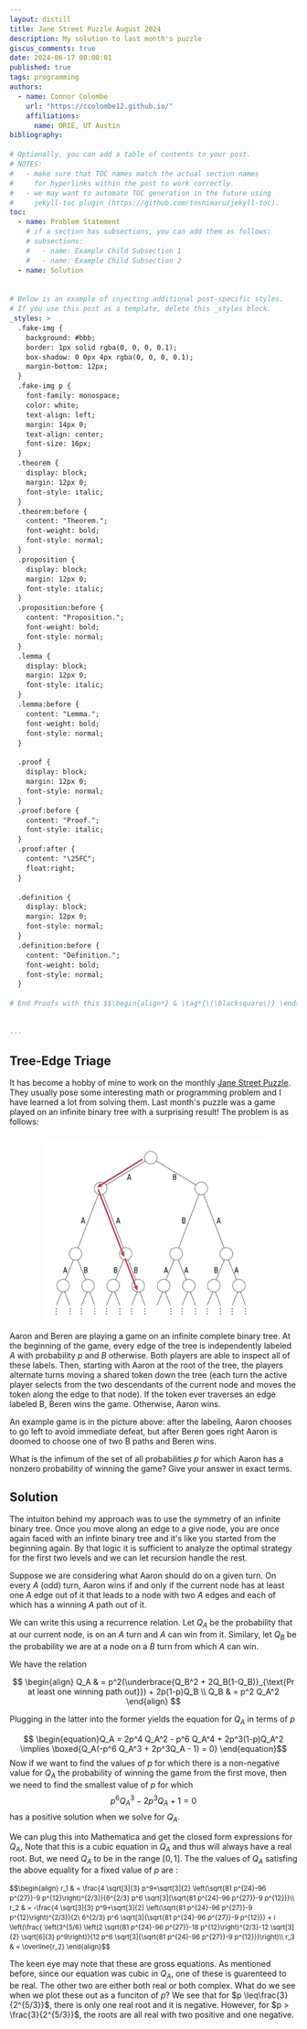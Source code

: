 ```yaml
---
layout: distill
title: Jane Street Puzzle August 2024
description: My solution to last month's puzzle
giscus_comments: true
date: 2024-06-17 00:00:01
published: true
tags: programming
authors:
  - name: Connor Colombe
    url: "https://ccolombe12.github.io/"
    affiliations:
      name: ORIE, UT Austin
bibliography: 

# Optionally, you can add a table of contents to your post.
# NOTES:
#   - make sure that TOC names match the actual section names
#     for hyperlinks within the post to work correctly.
#   - we may want to automate TOC generation in the future using
#     jekyll-toc plugin (https://github.com/toshimaru/jekyll-toc).
toc:
  - name: Problem Statement
    # if a section has subsections, you can add them as follows:
    # subsections:
    #   - name: Example Child Subsection 1
    #   - name: Example Child Subsection 2
  - name: Solution
  

# Below is an example of injecting additional post-specific styles.
# If you use this post as a template, delete this _styles block.
_styles: >
  .fake-img {
    background: #bbb;
    border: 1px solid rgba(0, 0, 0, 0.1);
    box-shadow: 0 0px 4px rgba(0, 0, 0, 0.1);
    margin-bottom: 12px;
  }
  .fake-img p {
    font-family: monospace;
    color: white;
    text-align: left;
    margin: 14px 0;
    text-align: center;
    font-size: 16px;
  }
  .theorem {
    display: block;
    margin: 12px 0;
    font-style: italic;
  }
  .theorem:before {
    content: "Theorem.";
    font-weight: bold;
    font-style: normal;
  }
  .proposition {
    display: block;
    margin: 12px 0;
    font-style: italic;
  }
  .proposition:before {
    content: "Proposition.";
    font-weight: bold;
    font-style: normal;
  }
  .lemma {
    display: block;
    margin: 12px 0;
    font-style: italic;
  }
  .lemma:before {
    content: "Lemma.";
    font-weight: bold;
    font-style: normal;
  }

  .proof {
    display: block;
    margin: 12px 0;
    font-style: normal;
  }
  .proof:before {
    content: "Proof.";
    font-style: italic;
  }
  .proof:after {
    content: "\25FC";
    float:right;
  }

  .definition {
    display: block;
    margin: 12px 0;
    font-style: normal;
  }
  .definition:before {
    content: "Definition.";
    font-weight: bold;
    font-style: normal;
  }
  
# End Proofs with this $$\begin{align*} & \tag*{\(\blacksquare\)} \end{align*}$$


---
```

<style type="text/css">
    ol { list-style-type: lower-alpha; }
</style>
<meta name="viewport" content="width=device-width, initial-scale=1.0">

## Tree-Edge Triage

It has become a hobby of mine to work on the monthly [Jane Street Puzzle](https://www.janestreet.com/puzzles/current-puzzle/). They usually pose some interesting math or programming problem and I have learned a lot from solving them. Last month's puzzle was a game played on an infinite binary tree with a surprising result! The problem is as follows:

<h3><figure>
  <center>
  <img src="/assets/img/blog_images/JS_Aug_24/ps.png"
  style="width: 40vw; min-width: 330px;"
  zoomable=true/>
  </center>

</figure></h3>

Aaron and Beren are playing a game on an infinite complete binary tree. At the beginning of the game, every edge of the tree is independently labeled $A$ with probability $p$ and $B$ otherwise. Both players are able to inspect all of these labels. Then, starting with Aaron at the root of the tree, the players alternate turns moving a shared token down the tree (each turn the active player selects from the two descendants of the current node and moves the token along the edge to that node). If the token ever traverses an edge labeled B, Beren wins the game. Otherwise, Aaron wins.


An example game is in the picture above: after the labeling, Aaron chooses to go left to avoid immediate defeat, but after Beren goes right Aaron is doomed to choose one of two B paths and Beren wins.

What is the infimum of the set of all probabilities $p$ for which Aaron has a nonzero probability of winning the game? Give your answer in exact terms.

## Solution

The intuiton behind my approach was to use the symmetry of an infinite binary tree. Once you move along an edge to a give node, you are once again faced with an infinte binary tree and it's like you started from the beginning again. By that logic it is sufficient to analyze the optimal strategy for the first two levels and we can let recursion handle the rest.

Suppose we are considering what Aaron should do on a given turn. On every $A$ (odd) turn, Aaron wins if and only if the current node has at least one $A$ edge out of it that leads to a node with two $A$ edges and each of which has a winning $A$ path out of it.

We can write this using a recurrence relation. Let $Q_A$ be the probability that at our current node, is on an $A$ turn and $A$ can win from it. Similary, let $Q_B$ be the probability we are at a node on a $B$ turn from which $A$ can win.

We have the relation 

$$
\begin{align}
Q_A & = p^2(\underbrace{Q_B^2 + 2Q_B(1-Q_B)}_{\text{Pr at least one winning path out}}) + 2p(1-p)Q_B \\
Q_B & = p^2 Q_A^2
\end{align}
$$

Plugging in the latter into the former yields the equation for $Q_A$ in terms of $p$

$$ \begin{equation}Q_A = 2p^4 Q_A^2 - p^6 Q_A^4 + 2p^3(1-p)Q_A^2 \implies   \boxed{Q_A(-p^6 Q_A^3 + 2p^3Q_A - 1) = 0} \end{equation}$$
Now if we want to find the values of $p$ for which there is a non-negative value for $Q_A$ the probability of winning the game from the first move, then we need to find the smallest value of $p$ for which $$p^6 Q_A^3 - 2p^3Q_A + 1 = 0$$ has a positive solution when we solve for $Q_A$.

We can plug this into Mathematica and get the closed form expressions for $Q_A$, Note that this is a cubic equation in $Q_A$ and thus will always have a real root. But, we need $Q_A$ to be in the range $[0,1]$. The the values of $Q_A$ satisfing the above equality for a fixed value of $p$ are :

<small>
$$\begin{align}
r_1 & = \frac{4 \sqrt[3]{3} p^9+\sqrt[3]{2} \left(\sqrt{81 p^{24}-96 p^{27}}-9 p^{12}\right)^{2/3}}{6^{2/3} p^6 \sqrt[3]{\sqrt{81 p^{24}-96 p^{27}}-9 p^{12}}}\\
r_2 & = -\frac{4 \sqrt[3]{3} p^9+\sqrt[3]{2} \left(\sqrt{81 p^{24}-96 p^{27}}-9 p^{12}\right)^{2/3}}{2\ 6^{2/3} p^6 \sqrt[3]{\sqrt{81 p^{24}-96 p^{27}}-9 p^{12}}} + i \left(\frac{ \left(3^{5/6} \left(2 \sqrt{81 p^{24}-96 p^{27}}-18 p^{12}\right)^{2/3}-12 \sqrt[3]{2} \sqrt[6]{3} p^9\right)}{12 p^6 \sqrt[3]{\sqrt{81 p^{24}-96 p^{27}}-9 p^{12}}}\right)\\
r_3 & = \overline{r_2}
\end{align}$$
</small>

The keen eye may note that these are gross equations. As mentioned before, since our equation was cubic in $Q_A$, one of these is guarenteed to be real. The other two are either both real or both complex. What do we see when we plot these out as a funciton of $p$? We see that for $p \leq\frac{3}{2^{5/3}}$, there is only one real root and it is negative. However, for $p > \frac{3}{2^{5/3}}$, the roots are all real with two positive and one negative. 



















